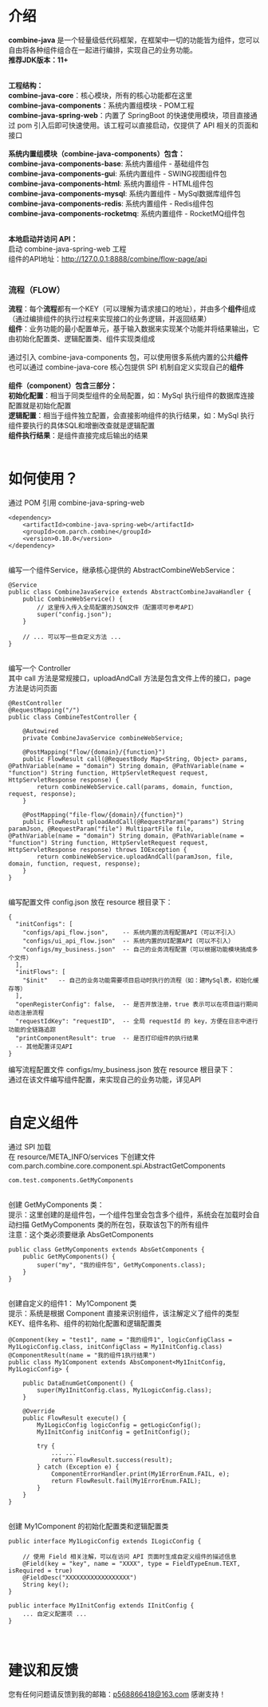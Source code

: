 # 介绍
**combine-java** 是一个轻量级低代码框架，在框架中一切的功能皆为组件，您可以自由将各种组件组合在一起进行编排，实现自己的业务功能。<br>
**推荐JDK版本：11+**<br>
<br>

**工程结构：**<br>
**combine-java-core**：核心模块，所有的核心功能都在这里<br>
**combine-java-components**：系统内置组模块 - POM工程<br>
**combine-java-spring-web**：内置了 SpringBoot 的快速使用模块，项目直接通过 pom 引入后即可快速使用。该工程可以直接启动，仅提供了 API 相关的页面和接口<br>
<br>
**系统内置组模块（combine-java-components）包含：**<br>
**combine-java-components-base**: 系统内置组件 - 基础组件包<br>
**combine-java-components-gui**: 系统内置组件 - SWING视图组件包<br>
**combine-java-components-html**: 系统内置组件 - HTML组件包<br>
**combine-java-components-mysql**: 系统内置组件 - MySql数据库组件包<br>
**combine-java-components-redis**: 系统内置组件 - Redis组件包<br>
**combine-java-components-rocketmq**: 系统内置组件 - RocketMQ组件包<br>
<br>

**本地启动并访问 API：**<br>
启动 combine-java-spring-web 工程<br>
组件的API地址：http://127.0.0.1:8888/combine/flow-page/api<br>
<br>

### 流程（FLOW）
**流程**：每个**流程**都有一个KEY（可以理解为请求接口的地址），并由多个**组件**组成（通过编排组件的执行过程来实现接口的业务逻辑，并返回结果）<br>
**组件**：业务功能的最小配置单元，基于输入数据来实现某个功能并将结果输出，它由初始化配置类、逻辑配置类、组件实现类组成<br>
<br>
通过引入 combine-java-components 包，可以使用很多系统内置的公共**组件**<br>
也可以通过 combine-java-core 核心包提供 SPI 机制自定义实现自己的**组件**<br>
<br>
**组件（component）包含三部分：**<br>
**初始化配置**：相当于同类型组件的全局配置，如：MySql 执行组件的数据库连接配置就是初始化配置<br>
**逻辑配置**：相当于组件独立配置，会直接影响组件的执行结果，如：MySql 执行组件要执行的具体SQL和增删改查就是逻辑配置<br>
**组件执行结果**：是组件直接完成后输出的结果<br>
<br>

# 如何使用？
通过 POM 引用 combine-java-spring-web<br>
```$xml
<dependency>
    <artifactId>combine-java-spring-web</artifactId>
    <groupId>com.parch.combine</groupId>
    <version>0.10.0</version>
</dependency>
```

<br>编写一个组件Service，继承核心提供的 AbstractCombineWebService：<br>
```$java
@Service
public class CombineJavaService extends AbstractCombineJavaHandler {
    public CombineWebService() {
        // 这里传入传入全局配置的JSON文件（配置项可参考API）
        super("config.json");
    }

    // ... 可以写一些自定义方法 ...
}
```

<br>编写一个 Controller<br>
其中 call 方法是常规接口，uploadAndCall 方法是包含文件上传的接口，page 方法是访问页面<br>
```$java
@RestController
@RequestMapping("/")
public class CombineTestController {

    @Autowired
    private CombineJavaService combineWebService;

    @PostMapping("flow/{domain}/{function}")
    public FlowResult call(@RequestBody Map<String, Object> params, @PathVariable(name = "domain") String domain, @PathVariable(name = "function") String function, HttpServletRequest request, HttpServletResponse response) {
        return combineWebService.call(params, domain, function, request, response);
    }

    @PostMapping("file-flow/{domain}/{function}")
    public FlowResult uploadAndCall(@RequestParam("params") String paramJson, @RequestParam("file") MultipartFile file, @PathVariable(name = "domain") String domain, @PathVariable(name = "function") String function, HttpServletRequest request, HttpServletResponse response) throws IOException {
        return combineWebService.uploadAndCall(paramJson, file, domain, function, request, response);
    }
}
```

<br>编写配置文件 config.json 放在 resource 根目录下：<br>
```$json
{
  "initConfigs": [
    "configs/api_flow.json",    -- 系统内置的流程配置API（可以不引入）
    "configs/ui_api_flow.json"  -- 系统内置的UI配置API（可以不引入）
    "configs/my_business.json"  -- 自己的业务流程配置（可以根据功能模块搞成多个文件）
  ],
  "initFlows": [
    "$init"   -- 自己的业务功能需要项目启动时执行的流程（如：建MySql表，初始化缓存等）
  ],
  "openRegisterConfig": false,  -- 是否开放注册，true 表示可以在项目运行期间动态注册流程
  "requestIdKey": "requestID",  -- 全局 requestId 的 key，方便在日志中进行功能的全链路追踪
  "printComponentResult": true  -- 是否打印组件的执行结果
  -- 其他配置详见API
}
```
编写流程配置文件 configs/my_business.json 放在 resource 根目录下：<br>
通过在该文件编写组件配置，来实现自己的业务功能，详见API<br>
<br>

# 自定义组件
通过 SPI 加载<br>
在 resource/META_INFO/services 下创建文件 com.parch.combine.core.component.spi.AbstractGetComponents<br>
```
com.test.components.GetMyComponents
```

<br>创建 GetMyComponents 类：<br>
提示：这里创建的是组件包，一个组件包里会包含多个组件，系统会在加载时会自动扫描 GetMyComponents 类的所在包，获取该包下的所有组件<br>
注意：这个类必须要继承 AbsGetComponents<br>
```
public class GetMyComponents extends AbsGetComponents {
    public GetMyComponents() {
        super("my", "我的组件包", GetMyComponents.class);
    }
}
```

<br>创建自定义的组件1： My1Component 类<br>
提示：系统是根据 Component 直接来识别组件，该注解定义了组件的类型KEY、组件名称、组件的初始化配置和逻辑配置类<br>
```
@Component(key = "test1", name = "我的组件1", logicConfigClass = My1LogicConfig.class, initConfigClass = My1InitConfig.class)
@ComponentResult(name = "我的组件1执行结果")
public class My1Component extends AbsComponent<My1InitConfig, My1LogicConfig> {

    public DataEnumGetComponent() {
        super(My1InitConfig.class, My1LogicConfig.class);
    }

    @Override
    public FlowResult execute() {
        My1LogicConfig logicConfig = getLogicConfig();
        My1InitConfig initConfig = getInitConfig();

        try {
            ... ...
            return FlowResult.success(result);
        } catch (Exception e) {
            ComponentErrorHandler.print(My1ErrorEnum.FAIL, e);
            return FlowResult.fail(My1ErrorEnum.FAIL);
        }
    }
}
```

<br>创建 My1Component 的初始化配置类和逻辑配置类<br>
```$xslt
public interface My1LogicConfig extends ILogicConfig {

    // 使用 Field 相关注解，可以在访问 API 页面时生成自定义组件的描述信息
    @Field(key = "key", name = "XXXX", type = FieldTypeEnum.TEXT, isRequired = true)
    @FieldDesc("XXXXXXXXXXXXXXXXXX")
    String key();
}

public interface My1InitConfig extends IInitConfig {
    ... 自定义配置项 ...
}
```
<br>

# 建议和反馈
您有任何问题请反馈到我的邮箱：p568866418@163.com
感谢支持！
